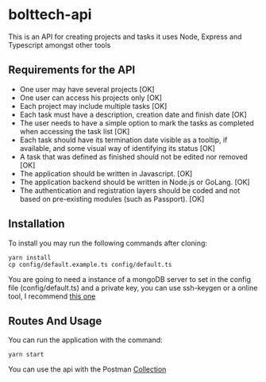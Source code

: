 # bolttech-api
This is an API for creating projects and tasks it uses Node, Express and Typescript amongst other tools

## Requirements for the API
- One user may have several projects [OK]
- One user can access his projects only [OK]
- Each project may include multiple tasks [OK]
- Each task must have a description, creation date and finish date [OK]
- The user needs to have a simple option to mark the tasks as completed when accessing the task list [OK]
- Each task should have its termination date visible as a tooltip, if available, and some visual way of identifying
its status [OK]
- A task that was defined as finished should not be edited nor removed [OK]
- The application should be written in Javascript. [OK]
- The application backend should be written in Node.js or GoLang. [OK]
- The authentication and registration layers should be coded and not based on pre-existing modules (such as
Passport). [OK]

## Installation
To install you may run the following commands after cloning:
```
yarn install
cp config/default.example.ts config/default.ts
```

You are going to need a instance of a mongoDB server to set in the config file (config/default.ts) and a private key, you can use ssh-keygen or a online tool, I recommend [this one](https://travistidwell.com/jsencrypt/demo/)

## Routes And Usage
You can run the application with the command: 
```
yarn start
```

You can use the api with the Postman [Collection](https://raw.githubusercontent.com/andreluizpd/bolttech-api/main/ProjectsAPI.json)

